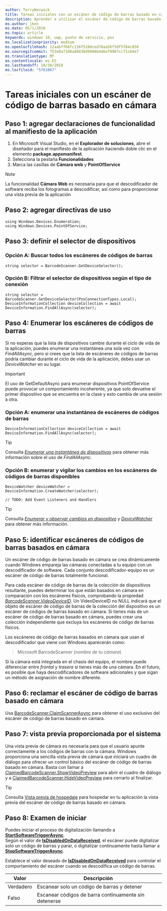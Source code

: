 ```yaml
---
author: TerryWarwick
title: Tareas iniciales con un escáner de código de barras basado en cámara
description: Aprender a utilizar el escáner de código de barras basado en cámara
ms.author: jken
ms.date: 05/1/2018
ms.topic: article
keywords: windows 10, uwp, punto de servicio, pos
ms.localizationpriority: medium
ms.openlocfilehash: 12aabff66fc116f510dced78aa56f3df5f84c850
ms.sourcegitcommit: 753e0a7160a88830d9908b446ef0907cc71c64e7
ms.translationtype: MT
ms.contentlocale: es-ES
ms.lasthandoff: 10/30/2018
ms.locfileid: "5761067"
---
```

# <a name="getting-started-with-a-camera-barcode-scanner"></a>Tareas iniciales con un escáner de código de barras basado en cámara
## <a name="step-1-add-capability-declarations-to-your-app-manifest"></a>Paso 1: agregar declaraciones de funcionalidad al manifiesto de la aplicación
1. En Microsoft Visual Studio, en el **Explorador de soluciones**, abre el diseñador para el manifiesto de la aplicación haciendo doble clic en el elemento **package.appxmanifest**.
2. Selecciona la pestaña **Funcionalidades**
3. Marca las casillas de **Cámara web** y **PointOfService** 

>[!NOTE] 
> La funcionalidad **Cámara Web** es necesaria para que el descodificador de software reciba los fotogramas a descodificar, así como para proporcionar una vista previa de la aplicación

## <a name="step-2-add-using-directives"></a>Paso 2: agregar directivas de uso

```Csharp
using Windows.Devices.Enumeration;
using Windows.Devices.PointOfService;
```
## <a name="step-3-define-your-device-selector"></a>Paso 3: definir el selector de dispositivos

### **<a name="option-a-find-all-barcode-scanners"></a>Opción A: Buscar todos los escáneres de códigos de barras**

```Csharp
string selector = BarcodeScanner.GetDeviceSelector();       
```

### **<a name="option-b-scoping-device-selector-to-connection-type"></a>Opción B: Filtrar el selector de dispositivos según el tipo de conexión**

```Csharp
string selector = BarcodeScanner.GetDeviceSelector(PosConnectionTypes.Local);
DeviceInformationCollection deviceCollection = await DeviceInformation.FindAllAsync(selector);
```

## <a name="step-4-enumerate-barcode-scanners"></a>Paso 4: Enumerar los escáneres de códigos de barras
Si no esperas que la lista de dispositivos cambie durante el ciclo de vida de la aplicación, puedes enumerar una instantánea una sola vez con *FindAllAsync*, pero si crees que la lista de escáneres de códigos de barras podría cambiar durante el ciclo de vida de la aplicación, debes usar un *DeviceWatcher* en su lugar.  

> [!Important] 
> El uso de GetDefaultAsync para enumerar dispositivos PointOfService puede provocar un comportamiento incoherente, ya que solo devuelve el primer dispositivo que se encuentra en la clase y esto cambia de una sesión a otra.

### **<a name="option-a-enumerate-a-snapshot-of-barcode-scanners"></a>Opción A: enumerar una instantánea de escáneres de códigos de barras**
```Csharp
DeviceInformationCollection deviceCollection = await DeviceInformation.FindAllAsync(selector);
```

> [!TIP]
> Consulta [*Enumerar una instantánea de dispositivos*](https://docs.microsoft.com/windows/uwp/devices-sensors/enumerate-devices#enumerate-a-snapshot-of-devices) para obtener más información sobre el uso de *FindAllAsync*.

### **<a name="option-b-enumerate-and-watch-for-changes-in-available-barcode-scanners"></a>Opción B: enumerar y vigilar los cambios en los escáneres de códigos de barras disponibles**
```Csharp
DeviceWatcher deviceWatcher = DeviceInformation.CreateWatcher(selector);

// TODO: Add Event Listeners and Handlers
```
> [!TIP]
> Consulta [*Enumerar y observar cambios en dispositivo*](https://docs.microsoft.com/windows/uwp/devices-sensors/enumerate-devices#enumerate-and-watch-devices) y [*DeviceWatcher*](https://docs.microsoft.com/uwp/api/Windows.Devices.Enumeration.DeviceWatcher) para obtener más información.

## <a name="step-5-identify-camera-barcode-scanners"></a>Paso 5: identificar escáneres de códigos de barras basados en cámara
Un escáner de código de barras basado en cámara se crea dinámicamente cuando Windows empareja las cámaras conectadas a tu equipo con un descodificador de software.  Cada conjunto descodificador-equipo es un escáner de código de barras totalmente funcional.

Para cada escáner de código de barras de la colección de dispositivos resultante, puedes determinar los que están basados en cámara en comparación con los escáneres físicos, comprobando la propiedad [*BarcodeScanner.VideoDeviceID*](https://docs.microsoft.com/uwp/api/windows.devices.pointofservice.barcodescanner.videodeviceid#Windows_Devices_PointOfService_BarcodeScanner_VideoDeviceId).  Un VideoDeviceID no NULL indicará que el objeto de escáner de código de barras de la colección del dispositivo es un escáner de códigos de barras basado en cámara.  Si tienes más de un escáner de código de barras basado en cámara, puedes crear una colección independiente que excluya los escáneres de código de barras físicos. 

Los escáneres de código de barras basados en cámara que usan el descodificador que viene con Windows aparecerán como: 

> Microsoft BarcodeScanner (*nombre de tu cámara*)

Si la cámara está integrada en el chasis del equipo, el nombre puede diferenciar entre *frontal* y *trasera* si tienes más de una cámara.  En el futuro, es posible que haya descodificadores de software adicionales y que sigan un método de asignación de nombre diferente.

## <a name="step-6-claim-the-camera-barcode-scanner"></a>Paso 6: reclamar el escáner de código de barras basado en cámara 
Usa [BarcodeScanner.ClaimScannerAsync](https://docs.microsoft.com/uwp/api/windows.devices.pointofservice.barcodescanner.claimscannerasync#Windows_Devices_PointOfService_BarcodeScanner_ClaimScannerAsync) para obtener el uso exclusivo del escáner de código de barras basado en cámara.

## <a name="step-7-system-provided-preview"></a>Paso 7: vista previa proporcionada por el sistema
Una vista previa de cámara es necesaria para que el usuario apunte correctamente a los códigos de barras con la cámara.  Windows proporciona una sencilla vista previa de cámara que iniciará un cuadro de diálogo para ofrecer un control básico del escáner de código de barras basado en cámara.  Basta con llamar a [ClaimedBarcodeScanner.ShowVideoPreview](https://docs.microsoft.com/uwp/api/windows.devices.pointofservice.claimedbarcodescanner.showvideopreviewasync) para abrir el cuadro de diálogo y a [ClaimedBarcodeScanner.HideVideoPreview](https://docs.microsoft.com/uwp/api/windows.devices.pointofservice.claimedbarcodescanner.hidevideopreview) para cerrarlo al finalizar.

> [!TIP]
> Consulta [Vista previa de hospedaje](pos-camerabarcode-hosting-preview.md) para hospedar en tu aplicación la vista previa del escáner de código de barras basado en cámara.

## <a name="step-8-initiate-scan"></a>Paso 8: Examen de iniciar 
Puedes iniciar el proceso de digitalización llamando a [**StartSoftwareTriggerAsync**](https://docs.microsoft.com/uwp/api/windows.devices.pointofservice.claimedbarcodescanner.startsoftwaretriggerasync#Windows_Devices_PointOfService_ClaimedBarcodeScanner_StartSoftwareTriggerAsync).  
Según el valor de [**IsDisabledOnDataReceived**](https://docs.microsoft.com/uwp/api/windows.devices.pointofservice.claimedbarcodescanner.isdisabledondatareceived#Windows_Devices_PointOfService_ClaimedBarcodeScanner_IsDisabledOnDataReceived), el escáner puede digitalizar solo un código de barras y parar, o digitalizar continuamente hasta llamar a [**StopSoftwareTriggerAsync**](https://docs.microsoft.com/uwp/api/windows.devices.pointofservice.claimedbarcodescanner.stopsoftwaretriggerasync#Windows_Devices_PointOfService_ClaimedBarcodeScanner_StopSoftwareTriggerAsync).

Establece el valor deseado de [**IsDisabledOnDataReceived**](https://docs.microsoft.com/uwp/api/windows.devices.pointofservice.claimedbarcodescanner.isdisabledondatareceived#Windows_Devices_PointOfService_ClaimedBarcodeScanner_IsDisabledOnDataReceived) para controlar el comportamiento del escáner cuando se descodifica un código de barras.

| Valor | Descripción |
| ----- | ----------- |
| Verdadero   | Escanear solo un código de barras y detener |
| Falso  | Escanear códigos de barra continuamente sin detenerse |